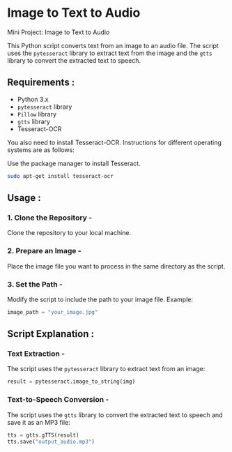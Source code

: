 # Image to Text to Audio
Mini Project: Image to Text to Audio 

This Python script converts text from an image to an audio file. The script uses the `pytesseract` library to extract text from the image and the `gtts` library to convert the extracted text to speech.

## Requirements :

- Python 3.x
- `pytesseract` library
- `Pillow` library
- `gtts` library
- Tesseract-OCR

You also need to install Tesseract-OCR. Instructions for different operating systems are as follows:

Use the package manager to install Tesseract.

```bash
sudo apt-get install tesseract-ocr
```

## Usage :

### 1. Clone the Repository -
Clone the repository to your local machine.

### 2. Prepare an Image -
Place the image file you want to process in the same directory as the script.

### 3. Set the Path -
Modify the script to include the path to your image file. Example:

```python
image_path = "your_image.jpg"
```
## Script Explanation :

### Text Extraction -
The script uses the `pytesseract` library to extract text from an image:

```python
result = pytesseract.image_to_string(img)
```
### Text-to-Speech Conversion -
The script uses the `gtts` library to convert the extracted text to speech and save it as an MP3 file:

```python
tts = gtts.gTTS(result)
tts.save("output_audio.mp3")
